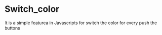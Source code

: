 # Switch_color
It is a simple featurea in Javascripts for switch the color for every push the buttons
